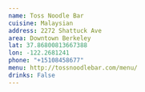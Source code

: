 ```yaml
---
name: Toss Noodle Bar
cuisine: Malaysian
address: 2272 Shattuck Ave
area: Downtown Berkeley
lat: 37.86800813667388
lon: -122.2681241
phone: "+15108458677"
menu: http://tossnoodlebar.com/menu/
drinks: False
---
```

